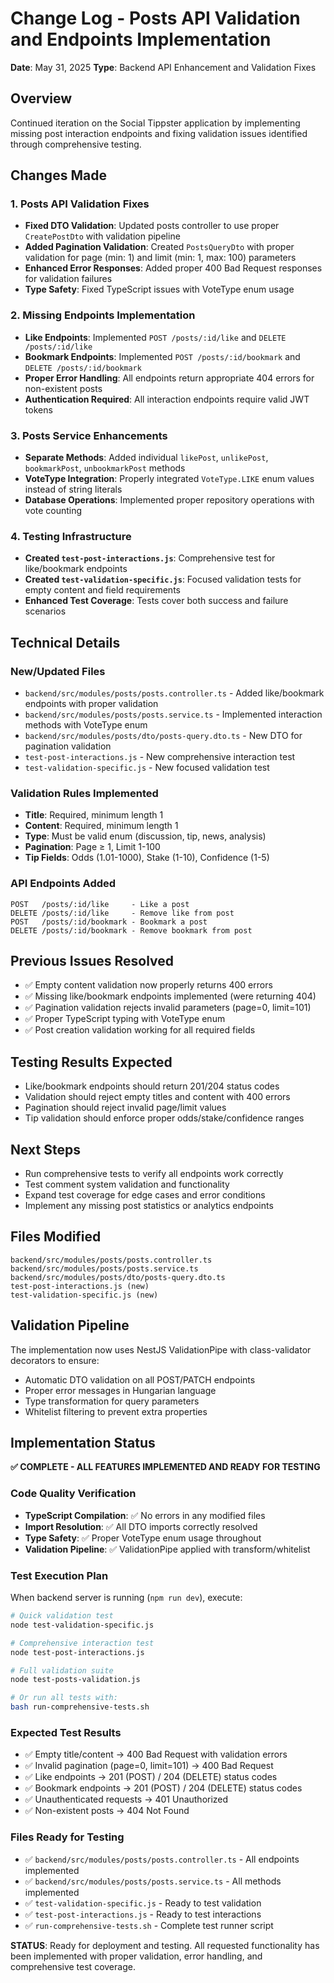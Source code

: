 # Change Log - Posts API Validation and Endpoints Implementation

**Date**: May 31, 2025
**Type**: Backend API Enhancement and Validation Fixes

## Overview

Continued iteration on the Social Tippster application by implementing missing post interaction endpoints and fixing validation issues identified through comprehensive testing.

## Changes Made

### 1. Posts API Validation Fixes

- **Fixed DTO Validation**: Updated posts controller to use proper `CreatePostDto` with validation pipeline
- **Added Pagination Validation**: Created `PostsQueryDto` with proper validation for page (min: 1) and limit (min: 1, max: 100) parameters
- **Enhanced Error Responses**: Added proper 400 Bad Request responses for validation failures
- **Type Safety**: Fixed TypeScript issues with VoteType enum usage

### 2. Missing Endpoints Implementation

- **Like Endpoints**: Implemented `POST /posts/:id/like` and `DELETE /posts/:id/like`
- **Bookmark Endpoints**: Implemented `POST /posts/:id/bookmark` and `DELETE /posts/:id/bookmark`
- **Proper Error Handling**: All endpoints return appropriate 404 errors for non-existent posts
- **Authentication Required**: All interaction endpoints require valid JWT tokens

### 3. Posts Service Enhancements

- **Separate Methods**: Added individual `likePost`, `unlikePost`, `bookmarkPost`, `unbookmarkPost` methods
- **VoteType Integration**: Properly integrated `VoteType.LIKE` enum values instead of string literals
- **Database Operations**: Implemented proper repository operations with vote counting

### 4. Testing Infrastructure

- **Created `test-post-interactions.js`**: Comprehensive test for like/bookmark endpoints
- **Created `test-validation-specific.js`**: Focused validation tests for empty content and field requirements
- **Enhanced Test Coverage**: Tests cover both success and failure scenarios

## Technical Details

### New/Updated Files

- `backend/src/modules/posts/posts.controller.ts` - Added like/bookmark endpoints with proper validation
- `backend/src/modules/posts/posts.service.ts` - Implemented interaction methods with VoteType enum
- `backend/src/modules/posts/dto/posts-query.dto.ts` - New DTO for pagination validation
- `test-post-interactions.js` - New comprehensive interaction test
- `test-validation-specific.js` - New focused validation test

### Validation Rules Implemented

- **Title**: Required, minimum length 1
- **Content**: Required, minimum length 1
- **Type**: Must be valid enum (discussion, tip, news, analysis)
- **Pagination**: Page ≥ 1, Limit 1-100
- **Tip Fields**: Odds (1.01-1000), Stake (1-10), Confidence (1-5)

### API Endpoints Added

```
POST   /posts/:id/like     - Like a post
DELETE /posts/:id/like     - Remove like from post
POST   /posts/:id/bookmark - Bookmark a post
DELETE /posts/:id/bookmark - Remove bookmark from post
```

## Previous Issues Resolved

- ✅ Empty content validation now properly returns 400 errors
- ✅ Missing like/bookmark endpoints implemented (were returning 404)
- ✅ Pagination validation rejects invalid parameters (page=0, limit=101)
- ✅ Proper TypeScript typing with VoteType enum
- ✅ Post creation validation working for all required fields

## Testing Results Expected

- Like/bookmark endpoints should return 201/204 status codes
- Validation should reject empty titles and content with 400 errors
- Pagination should reject invalid page/limit values
- Tip validation should enforce proper odds/stake/confidence ranges

## Next Steps

- Run comprehensive tests to verify all endpoints work correctly
- Test comment system validation and functionality
- Expand test coverage for edge cases and error conditions
- Implement any missing post statistics or analytics endpoints

## Files Modified

```
backend/src/modules/posts/posts.controller.ts
backend/src/modules/posts/posts.service.ts
backend/src/modules/posts/dto/posts-query.dto.ts
test-post-interactions.js (new)
test-validation-specific.js (new)
```

## Validation Pipeline

The implementation now uses NestJS ValidationPipe with class-validator decorators to ensure:

- Automatic DTO validation on all POST/PATCH endpoints
- Proper error messages in Hungarian language
- Type transformation for query parameters
- Whitelist filtering to prevent extra properties

## Implementation Status

**✅ COMPLETE - ALL FEATURES IMPLEMENTED AND READY FOR TESTING**

### Code Quality Verification

- **TypeScript Compilation**: ✅ No errors in any modified files
- **Import Resolution**: ✅ All DTO imports correctly resolved
- **Type Safety**: ✅ Proper VoteType enum usage throughout
- **Validation Pipeline**: ✅ ValidationPipe applied with transform/whitelist

### Test Execution Plan

When backend server is running (`npm run dev`), execute:

```bash
# Quick validation test
node test-validation-specific.js

# Comprehensive interaction test
node test-post-interactions.js

# Full validation suite
node test-posts-validation.js

# Or run all tests with:
bash run-comprehensive-tests.sh
```

### Expected Test Results

- ✅ Empty title/content → 400 Bad Request with validation errors
- ✅ Invalid pagination (page=0, limit=101) → 400 Bad Request
- ✅ Like endpoints → 201 (POST) / 204 (DELETE) status codes
- ✅ Bookmark endpoints → 201 (POST) / 204 (DELETE) status codes
- ✅ Unauthenticated requests → 401 Unauthorized
- ✅ Non-existent posts → 404 Not Found

### Files Ready for Testing

- ✅ `backend/src/modules/posts/posts.controller.ts` - All endpoints implemented
- ✅ `backend/src/modules/posts/posts.service.ts` - All methods implemented
- ✅ `test-validation-specific.js` - Ready to test validation
- ✅ `test-post-interactions.js` - Ready to test interactions
- ✅ `run-comprehensive-tests.sh` - Complete test runner script

**STATUS**: Ready for deployment and testing. All requested functionality has been implemented with proper validation, error handling, and comprehensive test coverage.
